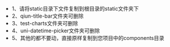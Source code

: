 - 1、请将static目录下文件复制到根目录的static文件夹下
- 2、qiun-title-bar文件夹可删除
- 3、test-charts文件夹可删除
- 4、uni-datetime-picker文件夹可删除
- 5、其他的都不要动，直接原样复制到您项目中的components目录
